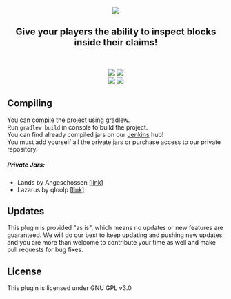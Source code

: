 <p align="center">
<img src="https://bg-software.com/imgs/wildinspect-logo.png" />
<h2 align="center">Give your players the ability to inspect blocks inside their claims!</h2>
</p>
<br>
<p align="center">
<a href="https://bg-software.com/discord/"><img src="https://img.shields.io/discord/293212540723396608?color=7289DA&label=Discord&logo=discord&logoColor=7289DA&link=https://bg-software.com/discord/"></a>
<a href="https://bg-software.com/patreon/"><img src="https://img.shields.io/badge/-Support_on_Patreon-F96854.svg?logo=patreon&style=flat&logoColor=white&link=https://bg-software.com/patreon/"></a><br>
<a href=""><img src="https://img.shields.io/maintenance/yes/2022"></a>
<a href="https://www.codacy.com/gh/BG-Software-LLC/WildInspect/dashboard?utm_source=github.com&amp;utm_medium=referral&amp;utm_content=BG-Software-LLC/WildInspect&amp;utm_campaign=Badge_Grade"><img src="https://app.codacy.com/project/badge/Grade/4ef846e240884882a8e0697f8c07ea26"/></a>
</p>

## Compiling

You can compile the project using gradlew.<br>
Run `gradlew build` in console to build the project.<br>
You can find already compiled jars on our [Jenkins](https://hub.bg-software.com/) hub!<br>
You must add yourself all the private jars or purchase access to our private repository.

##### Private Jars:
- Lands by Angeschossen [[link]](https://www.spigotmc.org/resources/53313/)
- Lazarus by qIooIp [[link]](https://www.mc-market.org/resources/11362/)

## Updates

This plugin is provided "as is", which means no updates or new features are guaranteed. We will do our best to keep 
updating and pushing new updates, and you are more than welcome to contribute your time as well and make pull requests
for bug fixes. 

## License

This plugin is licensed under GNU GPL v3.0
